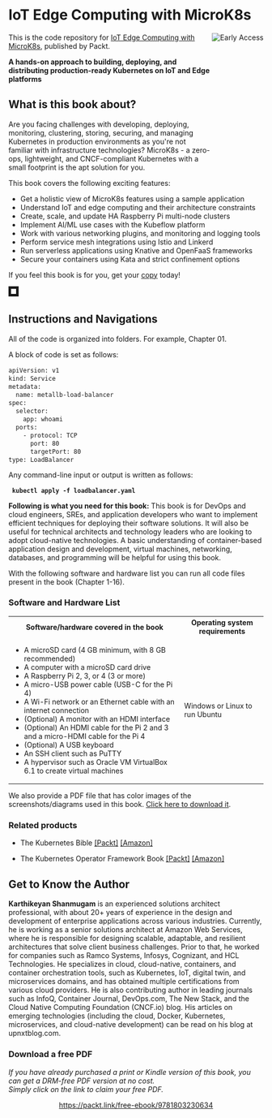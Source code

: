 # IoT Edge Computing with MicroK8s

<a href="https://www.packtpub.com/product/iot-edge-computing-with-microk8s/9781803230634?utm_source=github&utm_medium=repository&utm_campaign=9781803230634"><img src="https://static.packt-cdn.com/products/9781803230634/cover/smaller" alt="Early Access" height="256px" align="right"></a>

This is the code repository for [IoT Edge Computing with MicroK8s](https://www.packtpub.com/product/iot-edge-computing-with-microk8s/9781803230634?utm_source=github&utm_medium=repository&utm_campaign=9781803230634), published by Packt.

**A hands-on approach to building, deploying, and distributing production-ready Kubernetes on IoT and Edge platforms**

## What is this book about?
Are you facing challenges with developing, deploying, monitoring, clustering, storing, securing, and managing Kubernetes in production environments as you're not familiar with infrastructure technologies? MicroK8s - a zero-ops, lightweight, and CNCF-compliant Kubernetes with a small footprint is the apt solution for you. 

This book covers the following exciting features:
* Get a holistic view of MicroK8s features using a sample application
* Understand IoT and edge computing and their architecture constraints
* Create, scale, and update HA Raspberry Pi multi-node clusters
* Implement AI/ML use cases with the Kubeflow platform
* Work with various networking plugins, and monitoring and logging tools
* Perform service mesh integrations using Istio and Linkerd
* Run serverless applications using Knative and OpenFaaS frameworks
* Secure your containers using Kata and strict confinement options

If you feel this book is for you, get your [copy](https://www.amazon.com/dp/1803230630) today!

<a href="https://www.packtpub.com/?utm_source=github&utm_medium=banner&utm_campaign=GitHubBanner"><img src="https://raw.githubusercontent.com/PacktPublishing/GitHub/master/GitHub.png" 
alt="https://www.packtpub.com/" border="5" /></a>

## Instructions and Navigations
All of the code is organized into folders. For example, Chapter 01.

A block of code is set as follows:
```
apiVersion: v1
kind: Service
metadata:
  name: metallb-load-balancer
spec:
  selector:
    app: whoami
  ports:
    - protocol: TCP
      port: 80
      targetPort: 80
type: LoadBalancer
```

Any command-line input or output is written as follows:

<pre><code><b> kubectl apply -f loadbalancer.yaml </b></code></pre>


**Following is what you need for this book:**
This book is for DevOps and cloud engineers, SREs, and application developers who want to implement efficient techniques for deploying their software solutions. It will also be useful for technical architects and technology leaders who are looking to adopt cloud-native technologies. A basic understanding of container-based application design and development, virtual machines, networking, databases, and programming will be helpful for using this book.

With the following software and hardware list you can run all code files present in the book (Chapter 1-16).
### Software and Hardware List

<table>
			<tr>
				<th>Software/hardware covered in the book</th>
				<th>Operating system requirements</th>
			</tr>
			<tr>
				<td>
        <ul>
          <li>A microSD card (4 GB minimum, with 8 GB recommended)
          <li>A computer with a microSD card drive
          <li>A Raspberry Pi 2, 3, or 4 (3 or more)
          <li>A micro-USB power cable (USB-C for the Pi 4)
          <li>A Wi-Fi network or an Ethernet cable with an internet connection
          <li>(Optional) A monitor with an HDMI interface
          <li>(Optional) An HDMI cable for the Pi 2 and 3 and a micro-HDMI cable for the Pi 4
          <li>(Optional) A USB keyboard
          <li>An SSH client such as PuTTY
          <li>A hypervisor such as Oracle VM VirtualBox 6.1 to create virtual machines
        </ul>
        </td>
				<td>Windows or Linux to run Ubuntu</td>
			</tr>
</table>



We also provide a PDF file that has color images of the screenshots/diagrams used in this book. [Click here to download it](https://packt.link/HprZX).

### Related products
* The Kubernetes Bible [[Packt]](https://www.packtpub.com/product/the-kubernetes-bible/9781838827694?utm_source=github&utm_medium=repository&utm_campaign=9781838827694) [[Amazon]](https://www.amazon.com/dp/1838827692)

* The Kubernetes Operator Framework Book [[Packt]](https://www.packtpub.com/product/the-kubernetes-operator-framework-book/9781803232850?utm_source=github&utm_medium=repository&utm_campaign=9781803232850) [[Amazon]](https://www.amazon.com/dp/1803232854)

## Get to Know the Author
**Karthikeyan Shanmugam**
is an experienced solutions architect professional, with about 20+ years of experience in the design and development of enterprise applications across various industries. Currently, he is working as a senior solutions architect at Amazon Web Services, where he is responsible for designing scalable, adaptable, and resilient architectures that solve client business challenges. Prior to that, he worked for companies such as Ramco Systems, Infosys, Cognizant, and HCL Technologies.
He specializes in cloud, cloud-native, containers, and container orchestration tools, such as Kubernetes, IoT, digital twin, and microservices domains, and has obtained multiple certifications from various cloud providers.
He is also contributing author in leading journals such as InfoQ, Container Journal, DevOps.com, The New Stack, and the Cloud Native Computing Foundation (CNCF.io) blog.
His articles on emerging technologies (including the cloud, Docker, Kubernetes, microservices, and cloud-native development) can be read on his blog at upnxtblog.com.
### Download a free PDF

 <i>If you have already purchased a print or Kindle version of this book, you can get a DRM-free PDF version at no cost.<br>Simply click on the link to claim your free PDF.</i>
<p align="center"> <a href="https://packt.link/free-ebook/9781803230634">https://packt.link/free-ebook/9781803230634 </a> </p>